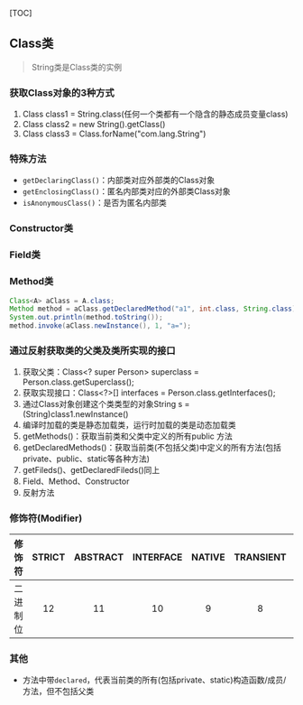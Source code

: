 [TOC]

## Class类
> String类是Class类的实例

### 获取Class对象的3种方式
1. Class class1 = String.class(任何一个类都有一个隐含的静态成员变量class)
2. Class class2 = new String().getClass()
3. Class class3 = Class.forName("com.lang.String")

### 特殊方法
* `getDeclaringClass()`：内部类对应外部类的Class对象
* `getEnclosingClass()`：匿名内部类对应的外部类Class对象
* `isAnonymousClass()`：是否为匿名内部类


### Constructor类
### Field类
### Method类
```Java
Class<A> aClass = A.class;
Method method = aClass.getDeclaredMethod("a1", int.class, String.class);
System.out.println(method.toString());
method.invoke(aClass.newInstance(), 1, "a=");
```

### 通过反射获取类的父类及类所实现的接口
1. 获取父类：Class<? super Person> superclass = Person.class.getSuperclass();
2.  获取实现接口：Class<?>[] interfaces = Person.class.getInterfaces();
5. 通过Class对象创建这个类类型的对象String s = (String)class1.newInstance()
6. 编译时加载的类是静态加载类，运行时加载的类是动态加载类
7. getMethods()：获取当前类和父类中定义的所有public 方法
8. getDeclaredMethods()：获取当前类(不包括父类)中定义的所有方法(包括private、public、static等各种方法)
9. getFileds()、getDeclaredFileds()同上
10. Field、Method、Constructor
11. 反射方法

### 修饰符(Modifier)
修饰符 | STRICT | ABSTRACT | INTERFACE | NATIVE | TRANSIENT | VOLATILE | SYNCHRONIZED | FINAL | STATIC | PROTECTED | PRIVATE | PUBLIC
:---: | :---: | :---: | :---: | :---: | :---: | :---: | :---: | :---: | :---: | :---: | :---: | :---:
二进制位 | 12 | 11 | 10 | 9 | 8 | 7 | 6 | 5 | 4 | 3 | 2 | 1

### 其他
* 方法中带`declared`，代表当前类的所有(包括private、static)构造函数/成员/方法，但不包括父类